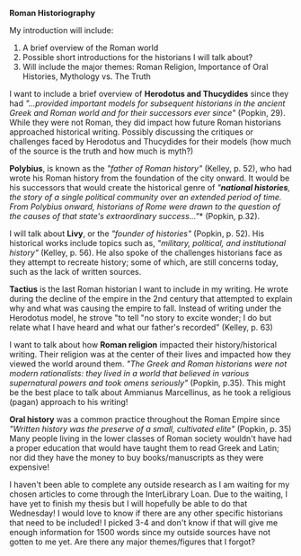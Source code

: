 **Roman Historiography**

My introduction will include:
1. A brief overview of the Roman world
2. Possible short introductions for the historians I will talk about?
3. Will include the major themes: Roman Religion, Importance of Oral Histories, Mythology vs. The Truth

I want to include a brief overview of **Herodotus and Thucydides** since they had *"...provided important models for subsequent historians in the ancient Greek and Roman world and for their successors ever since"* (Popkin, 29). While they were not Roman, they did impact how future Roman historians approached historical writing. Possibly discussing the critiques or challenges faced by Herodotus and Thucydides for their models (how much of the source is the truth and how much is myth?)

**Polybius**, is known as the *"father of Roman history"* (Kelley, p. 52), who had wrote his Roman history from the foundation of the city onward. It would be his successors that would create the historical genre of *"**national histories**, the story of a single political community over an extended period of time. From Polybius onward, historians of Rome were drawn to the question of the causes of that state's extraordinary success..."** (Popkin, p.32). 

I will talk about **Livy**, or the *"founder of histories"* (Popkin, p. 52). His historical works include topics such as, *"military, political, and institutional history"* (Kelley, p. 56). He also spoke of the challenges historians face as they attempt to recreate history; some of which, are still concerns today, such as the lack of written sources. 

**Tactius** is the last Roman historian I want to include in my writing. He wrote during the decline of the empire in the 2nd century that attempted to explain why and what was causing the empire to fall. Instead of writing under the Herodotus model, he strove "to tell "no story to excite wonder; I do but relate what I have heard and what our father's recorded" (Kelley, p. 63)

I want to talk about how **Roman religion** impacted their history/historical writing. Their religion was at the center of their lives and impacted how they viewed the world around them. *"The Greek and Roman historians were not modern rationalists: they lived in a world that believed in various supernatural powers and took omens seriously"* (Popkin, p.35). This might be the best place to talk about Ammianus Marcellinus, as he took a religious (pagan) approach to his writing!

**Oral history** was a common practice throughout the Roman Empire since *"Written history was the preserve of a small, cultivated elite"* (Popkin, p. 35) Many people living in the lower classes of Roman society wouldn't have had a proper education that would have taught them to read Greek and Latin; nor did they have the money to buy books/manuscripts as they were expensive!



I haven't been able to complete any outside research as I am waiting for my chosen articles to come through the InterLibrary Loan. Due to the waiting, I have yet to finish my thesis but I will hopefully be able to do that Wednesday! I would love to know if there are any other specific historians that need to be included! I picked 3-4 and don't know if that will give me enough information for 1500 words since my outside sources have not gotten to me yet. Are there any major themes/figures that I forgot?
